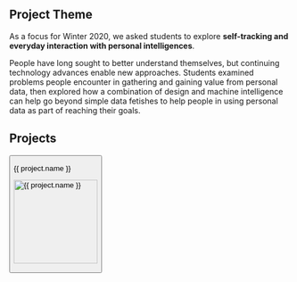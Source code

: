 <!--
<div class="alert alert-danger">
This page is still being migrated and developed. All content remains subject to change.
</div>
-->

<!--
<html>
<div class="row">

<div class="col-md-4 order-md-8">
<div class="card">

<div class="card-header" markdown="block">

## Poster Session

</div>

<div class="card-body" markdown="block">

Please join us for a poster session celebrating the outstanding design work of CSE 440 students:

Thursday, March 12, 2019

11:30am to 12:30pm, [CSE Atrium](http://www.washington.edu/maps/#!/cse)

<img src="assets/images/poster_session.jpg" class="posterSessionImage" alt="Photo of Poster Session"/>
</div>  

</div>
</div>

<div class="col-md-8">
-->

## Project Theme

As a focus for Winter 2020, we asked students to explore __self-tracking and everyday interaction with personal intelligences__.

People have long sought to better understand themselves, but continuing technology advances enable new approaches.
Students examined problems people encounter in gathering and gaining value from personal data,
then explored how a combination of design and machine intelligence can 
help go beyond simple data fetishes to help people in using personal data as part of reaching their goals.

## Projects

<html>
  <div class="row">
    <div class="col-lg-3 col-md-4 col-sm-6 col-xs-12" *ngFor="let project of projects.projects">
      <button type="button" class="btn btn-link" style="text-align: left;" (click)="openProject(projectmodal, project)">
        <p>
          {{ project.name }}
        </p>
        <div class="projectThumbBox">
          <p>
            <img src="assets/projects/{{ project.path }}/project_thumb.png" width="150" class="projectThumbImage" alt="{{ project.name }}"/>
          </p>
        </div>
      </button>
    </div>
  </div>
</html>

<!--
</div>

</div>
</html>
-->
